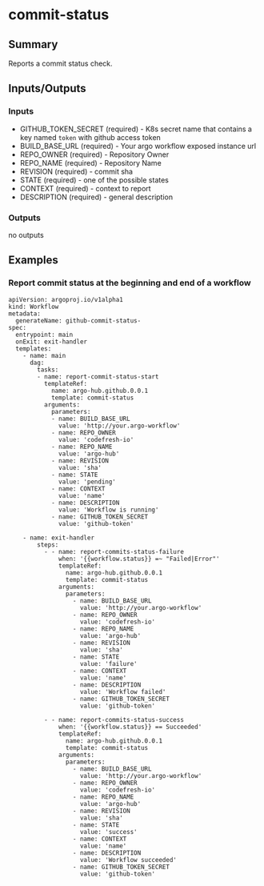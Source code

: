 # commit-status

## Summary
Reports a commit status check.

## Inputs/Outputs

### Inputs
* GITHUB_TOKEN_SECRET (required) - K8s secret name that contains a key named `token` with github access token
* BUILD_BASE_URL (required) - Your argo workflow exposed instance url
* REPO_OWNER (required) - Repository Owner
* REPO_NAME (required) - Repository Name
* REVISION (required) - commit sha
* STATE (required) - one of the possible states
* CONTEXT (required) - context to report
* DESCRIPTION (required) - general description

### Outputs
no outputs

## Examples

### Report commit status at the beginning and end of a workflow
```
apiVersion: argoproj.io/v1alpha1
kind: Workflow
metadata:
  generateName: github-commit-status-
spec:
  entrypoint: main
  onExit: exit-handler
  templates:
    - name: main
      dag:
        tasks:
        - name: report-commit-status-start
          templateRef:
            name: argo-hub.github.0.0.1
            template: commit-status
          arguments:
            parameters:
            - name: BUILD_BASE_URL
              value: 'http://your.argo-workflow'
            - name: REPO_OWNER
              value: 'codefresh-io'
            - name: REPO_NAME
              value: 'argo-hub'
            - name: REVISION
              value: 'sha'
            - name: STATE
              value: 'pending'
            - name: CONTEXT
              value: 'name'
            - name: DESCRIPTION
              value: 'Workflow is running'
            - name: GITHUB_TOKEN_SECRET
              value: 'github-token'

    - name: exit-handler
        steps:
          - - name: report-commits-status-failure
              when: '{{workflow.status}} =~ "Failed|Error"'
              templateRef:
                name: argo-hub.github.0.0.1
                template: commit-status
              arguments:
                parameters:
                  - name: BUILD_BASE_URL
                    value: 'http://your.argo-workflow'
                  - name: REPO_OWNER
                    value: 'codefresh-io'
                  - name: REPO_NAME
                    value: 'argo-hub'
                  - name: REVISION
                    value: 'sha'
                  - name: STATE
                    value: 'failure'
                  - name: CONTEXT
                    value: 'name'
                  - name: DESCRIPTION
                    value: 'Workflow failed'
                  - name: GITHUB_TOKEN_SECRET
                    value: 'github-token'
    
          - - name: report-commits-status-success
              when: '{{workflow.status}} == Succeeded'
              templateRef:
                name: argo-hub.github.0.0.1
                template: commit-status
              arguments:
                parameters:
                  - name: BUILD_BASE_URL
                    value: 'http://your.argo-workflow'
                  - name: REPO_OWNER
                    value: 'codefresh-io'
                  - name: REPO_NAME
                    value: 'argo-hub'
                  - name: REVISION
                    value: 'sha'
                  - name: STATE
                    value: 'success'
                  - name: CONTEXT
                    value: 'name'
                  - name: DESCRIPTION
                    value: 'Workflow succeeded'
                  - name: GITHUB_TOKEN_SECRET
                    value: 'github-token'
```
